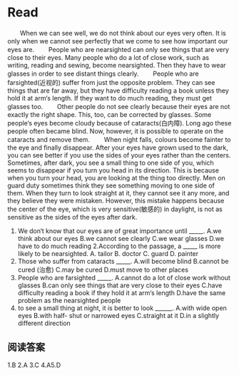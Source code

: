 # Read

　　When we can see well, we do not think about our eyes very often. It is only when we cannot see perfectly that we come to see how important our eyes are.
　　People who are nearsighted can only see things that are very close to their eyes. Many people who do a lot of close work, such as writing, reading and sewing, become nearsighted. Then they have to wear glasses in order to see distant things clearly.
　　People who are farsighted(近视的) suffer from just the opposite problem. They can see things that are far away, but they have difficulty reading a book unless they hold it at arm‘s length. If they want to do much reading, they must get glasses too.
　　Other people do not see clearly because their eyes are not exactly the right shape. This, too, can be corrected by glasses. Some people‘s eyes become cloudy because of cataracts(白内障). Long ago these people often became blind. Now, however, it is possible to operate on the cataracts and remove them.
　　When night falls, colours become fainter to the eye and finally disappear. After your eyes have grown used to the dark, you can see better if you use the sides of your eyes rather than the centers. Sometimes, after dark, you see a small thing to one side of you, which seems to disappear if you turn you head in its direction. This is because when you turn your head, you are looking at the thing too directly. Men on guard duty sometimes think they see something moving to one side of them. When they turn to look straight at it, they cannot see it any more, and they believe they were mistaken. However, this mistake happens because the center of the eye, which is very sensitive(敏感的) in daylight, is not as sensitive as the sides of the eyes after dark.
1. We don‘t know that our eyes are of great importance until _____.
A.we think about our eyes
B.we cannot see clearly
C.we wear glasses
D.we have to do much reading
2.According to the passage, a _____ is more likely to be nearsighted.
A. tailor B. doctor C. guard D. painter
3. Those who suffer from cataracts _____.
A.will become blind
B.cannot be cured (治愈)
C.may be cured
D.must move to other places
4. People who are farsighted _____.
A.cannot do a lot of close work without glasses
B.can only see things that are very close to their eyes
C.have difficulty reading a book if they hold it at arm‘s length
D.have the same problem as the nearsighted people
5. to see a small thing at night, it is better to look ______.
A.with wide open eyes
B.with half- shut or narrowed eyes
C.straight at it
D.in a slightly different direction
## 阅读答案
1.B
2.A
3.C
4.A5.D
